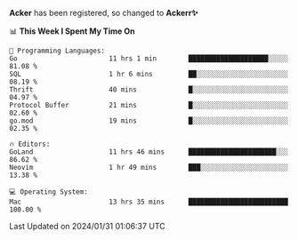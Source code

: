 **Acker** has been registered, so changed to **Ackerr✨**

<!--START_SECTION:waka-->
📊 **This Week I Spent My Time On** 

```text
💬 Programming Languages: 
Go                       11 hrs 1 min        ████████████████████░░░░░   81.08 % 
SQL                      1 hr 6 mins         ██░░░░░░░░░░░░░░░░░░░░░░░   08.19 % 
Thrift                   40 mins             █░░░░░░░░░░░░░░░░░░░░░░░░   04.97 % 
Protocol Buffer          21 mins             █░░░░░░░░░░░░░░░░░░░░░░░░   02.60 % 
go.mod                   19 mins             █░░░░░░░░░░░░░░░░░░░░░░░░   02.35 % 

🔥 Editors: 
GoLand                   11 hrs 46 mins      ██████████████████████░░░   86.62 % 
Neovim                   1 hr 49 mins        ███░░░░░░░░░░░░░░░░░░░░░░   13.38 % 

💻 Operating System: 
Mac                      13 hrs 35 mins      █████████████████████████   100.00 % 
```


 Last Updated on 2024/01/31 01:06:37 UTC
<!--END_SECTION:waka-->
